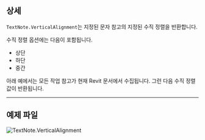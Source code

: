## 상세
`TextNote.VerticalAlignment`는 지정된 문자 참고의 지정된 수직 정렬을 반환합니다.

수직 정렬 옵션에는 다음이 포함됩니다.
- 상단
- 하단
- 중간

아래 예에서는 모든 작업 참고가 현재 Revit 문서에서 수집됩니다. 그런 다음 수직 정렬 값이 반환됩니다.

___
## 예제 파일

![TextNote.VerticalAlignment](./Revit.Elements.TextNote.VerticalAlignment_img.jpg)
